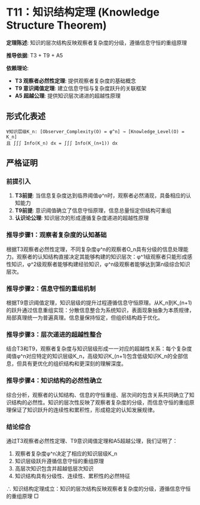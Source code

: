 # T11：知识结构定理 (Knowledge Structure Theorem)

**定理陈述**: 知识的层次结构反映观察者复杂度的分级，遵循信息守恒的重组原理

**推导依据**: T3 + T9 + A5

**依赖理论**:
- **T3 观察者必然性定理**: 提供观察者复杂度的基础概念
- **T9 意识阈值定理**: 建立信息守恒与复杂度跃升的关联框架  
- **A5 超越公理**: 提供知识层次递进的超越性原理  

## 形式化表述  
```  
∀知识层级K_n: [Observer_Complexity(O) = φ^n] → [Knowledge_Level(O) = K_n]  
且 ∫∫∫ Info(K_n) dx = ∫∫∫ Info(K_(n+1)) dx  
```  

## 严格证明

### 前提引入
1. **T3前提**: 当信息复杂度达到临界阈值φ^n时，观察者必然涌现，具备相应的认知能力
2. **T9前提**: 意识阈值确立了信息守恒原理，信息总量恒定但结构可重组
3. **认识论公理**: 知识层次的形成遵循复杂度递进的超越性原理

### 推导步骤1：观察者复杂度的认知基础
根据T3观察者必然性定理，不同复杂度φ^n的观察者O_n具有分级的信息处理能力。观察者的认知结构直接决定其能够构建的知识层次：φ^1级观察者只能形成感性知识，φ^2级观察者能够构建经验知识，φ^n级观察者能够达到第n级综合知识层次。

### 推导步骤2：信息守恒的重组机制  
根据T9意识阈值定理，知识层级的提升过程遵循信息守恒原理。从K_n到K_(n+1)的跃升通过信息重组实现：分散信息整合为系统知识，表面现象抽象为本质规律，局部真理统一为普遍真理。信息量保持恒定，但组织结构趋于优化。

### 推导步骤3：层次递进的超越性整合
结合T3和T9，观察者复杂度与知识层级形成一一对应的超越性关系：每个复杂度阈值φ^n对应特定的知识层级K_n，高级知识K_(n+1)包含低级知识K_n的全部信息，但具有更优化的组织结构和更深刻的理解深度。

### 推导步骤4：知识结构的必然性确立
综合分析，观察者的认知结构、信息的守恒重组、层次间的包含关系共同确立了知识结构的必然性。知识的层次性反映了观察者复杂度的分级，而信息守恒的重组原理保证了知识跃升的连续性和累积性，形成稳定的认知发展规律。

### 结论综合
通过T3观察者必然性定理、T9意识阈值定理和A5超越公理，我们证明了：
1. 观察者复杂度φ^n决定了相应的知识层级K_n
2. 知识层级跃升遵循信息守恒的重组原理
3. 高层次知识包含并超越低层次知识
4. 知识结构具有分级性、连续性、累积性的必然特征

∴ 知识结构定理成立：知识的层次结构反映观察者复杂度的分级，遵循信息守恒的重组原理 □  